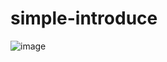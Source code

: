 # simple-introduce

![image](https://user-images.githubusercontent.com/98271218/227586915-d0a2628f-18a7-4caa-98be-020be66c31d1.png)
